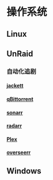 # 操作系统

## Linux

## UnRaid

### 自动化追剧
#### [jackett](./unraid/jackett)
#### [qBittorrent](./unraid/qBittorrent)
#### [sonarr](./unraid/sonarr)
#### [radarr](./unraid/radarr)
#### [Plex](./unraid/plex)
#### [overseerr](./unraid/overseerr)

## Windows